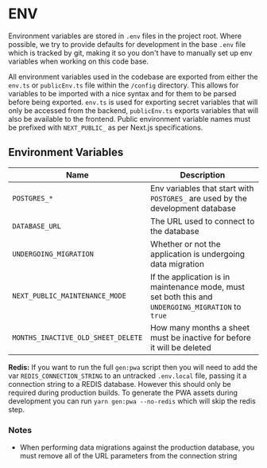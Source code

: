 # ENV

Environment variables are stored in `.env` files in the project root. Where possible, we try to provide defaults for development in the base `.env` file which is tracked by git, making it so you don't have to manually set up env variables when working on this code base.

All environment variables used in the codebase are exported from either the `env.ts` or `publicEnv.ts` file within the `/config` directory. This allows for variables to be imported with a nice syntax and for them to be parsed before being exported. `env.ts` is used for exporting secret variables that will only be accessed from the backend, `publicEnv.ts` exports variables that will also be available to the frontend. Public environment variable names must be prefixed with `NEXT_PUBLIC_` as per Next.js specifications.

## Environment Variables

| Name                               | Description                                                                                        |
| ---------------------------------- | -------------------------------------------------------------------------------------------------- |
| `POSTGRES_*`                       | Env variables that start with `POSTGRES_` are used by the development database                     |
| `DATABASE_URL`                     | The URL used to connect to the database                                                            |
| `UNDERGOING_MIGRATION`             | Whether or not the application is undergoing data migration                                        |
| `NEXT_PUBLIC_MAINTENANCE_MODE`     | If the application is in maintenance mode, must set both this and `UNDERGOING_MIGRATION` to `true` |
| `MONTHS_INACTIVE_OLD_SHEET_DELETE` | How many months a sheet must be inactive for before it will be deleted                             |

**Redis:** If you want to run the full `gen:pwa` script then you will need to add the var `REDIS_CONNECTION_STRING` to an untracked `.env.local` file, passing it a connection string to a REDIS database. However this should only be required during production builds. To generate the PWA assets during development you can run `yarn gen:pwa --no-redis` which will skip the redis step.

### Notes

- When performing data migrations against the production database, you must remove all of the URL parameters from the connection string
